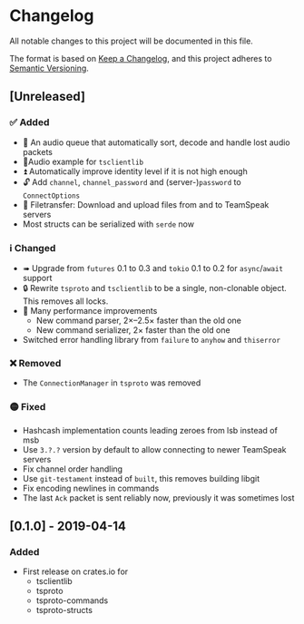 # Changelog
All notable changes to this project will be documented in this file.

The format is based on [Keep a Changelog](https://keepachangelog.com/en/1.0.0/),
and this project adheres to [Semantic Versioning](https://semver.org/spec/v2.0.0.html).

## [Unreleased]
### ✅ Added
- 🎵 An audio queue that automatically sort, decode and handle lost audio packets
- 🎵Audio example for `tsclientlib`
- ⏫ Automatically improve identity level if it is not high enough
- 🔓 Add `channel`, `channel_password` and (server-)`password` to `ConnectOptions`
- 📂 Filetransfer: Download and upload files from and to TeamSpeak servers
- Most structs can be serialized with `serde` now

### ℹ Changed
- ➠ Upgrade from `futures` 0.1 to 0.3 and `tokio` 0.1 to 0.2 for `async`/`await` support
- 🔒 Rewrite `tsproto` and `tsclientlib` to be a single, non-clonable object. This removes all locks.
- 🚀 Many performance improvements
	- New command parser, 2×–2.5× faster than the old one
	- New command serializer, 2× faster than the old one
- Switched error handling library from `failure` to `anyhow` and `thiserror`

### ❌ Removed
- The `ConnectionManager` in `tsproto` was removed

### 🟡 Fixed
- Hashcash implementation counts leading zeroes from lsb instead of msb
- Use `3.?.?` version by default to allow connecting to newer TeamSpeak servers
- Fix channel order handling
- Use `git-testament` instead of `built`, this removes building libgit
- Fix encoding newlines in commands
- The last `Ack` packet is sent reliably now, previously it was sometimes lost

## [0.1.0] - 2019-04-14
### Added
- First release on crates.io for
	- tsclientlib
	- tsproto
	- tsproto-commands
	- tsproto-structs
